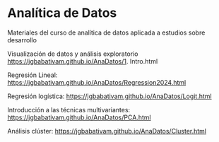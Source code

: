 # Analítica de Datos

Materiales del curso de analítica de datos aplicada a estudios sobre desarrollo

Visualización de datos y análisis exploratorio
https://jgbabativam.github.io/AnaDatos/1. Intro.html

Regresión Lineal:
https://jgbabativam.github.io/AnaDatos/Regression2024.html

Regresión logística:
https://jgbabativam.github.io/AnaDatos/Logit.html

Introducción a las técnicas multivariantes:
https://jgbabativam.github.io/AnaDatos/PCA.html 

Análisis clúster:
https://jgbabativam.github.io/AnaDatos/Cluster.html